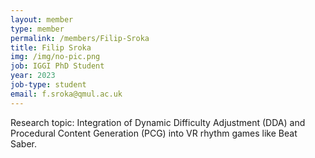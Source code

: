 ```yaml
---
layout: member
type: member
permalink: /members/Filip-Sroka
title: Filip Sroka
img: /img/no-pic.png
job: IGGI PhD Student
year: 2023
job-type: student
email: f.sroka@qmul.ac.uk
---
```


Research topic: Integration of Dynamic Difficulty Adjustment (DDA) and Procedural Content Generation (PCG) into VR rhythm games like Beat Saber. 